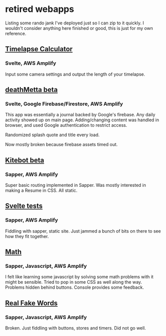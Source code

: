 # retired webapps

Listing some rando jank I've deployed just so I can zip to it quickly. I wouldn't consider anything here finished or good, this is just for my own reference. 

## [Timelapse Calculator](https://metta.d3l112fu2xzrtu.amplifyapp.com/)
### Svelte, AWS Amplify

Input some camera settings and output the length of your timelapse. 

## [deathMetta beta](https://metta.d3l112fu2xzrtu.amplifyapp.com/)
### Svelte, Google Firebase/Firestore, AWS Amplify

This app was essentially a journal backed by Google's firebase. Any daily activity showed up on main page. Adding/changing content was handled in browser, and used Google authentication to restrict access. 

Randomized splash quote and title every load. 

Now mostly broken because firebase assets timed out. 

## [Kitebot beta](https://metta.d3nbkc9rp0l6tb.amplifyapp.com)
### Sapper, AWS Amplify

Super basic routing implemented in Sapper. Was mostly interested in making a Resume in CSS. All static. 

## [Svelte tests](https://master.d38djo7bohyam.amplifyapp.com)
### Sapper, AWS Amplify

Fiddling with sapper, static site. Just jammed a bunch of bits on there to see how they fit together. 

## [Math](https://master.d3vgm2uloi9xn7.amplifyapp.com)
### Sapper, Javascript, AWS Amplify

I felt like learning some javascript by solving some math problems with it might be sensible. Tried to pop in some CSS as well along the way. Problems hidden behind buttons. Console provides some feedback. 

## [Real Fake Words](https://master.d1ao765rkp1ud6.amplifyapp.com)
### Sapper, Javascript, AWS Amplify

Broken. Just fiddling with buttons, stores and timers. Did not go well. 